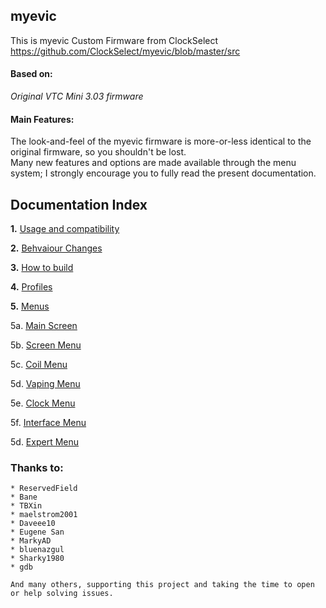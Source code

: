 ## **myevic**
This is myevic Custom Firmware from ClockSelect https://github.com/ClockSelect/myevic/blob/master/src

#### Based on:
*Original VTC Mini 3.03 firmware*

#### Main Features:
The look-and-feel of the myevic firmware is more-or-less identical to the original firmware, so you shouldn't be lost.  
Many new features and options are made available through the menu system; I strongly encourage you to fully read the present documentation.


## Documentation Index 
   __1.__ [Usage and compatibility](https://github.com/Dil3mm4/sur_myevic/blob/master/git_doc_en/usageandcompatibility_en.md)
   
   __2.__ [Behvaiour Changes](https://github.com/Dil3mm4/sur_myevic/blob/master/git_doc_en/behaviourchanges_en.md)
   
   __3.__ [How to build](https://github.com/Dil3mm4/sur_myevic/blob/master/git_doc_en/howtobuild_en.md)

   __4.__ [Profiles](https://github.com/Dil3mm4/sur_myevic/blob/master/git_doc_en/profiles_en.md)

   __5.__ [Menus](https://github.com/Dil3mm4/sur_myevic/blob/master/git_doc_en/menus_en.md)

 5a. [Main Screen](https://github.com/Dil3mm4/sur_myevic/blob/master/git_doc_en/mainscr_en.md)
     
   5b. [Screen Menu](https://github.com/Dil3mm4/sur_myevic/blob/master/git_doc_en/screen_en.md)

   5c. [Coil Menu](https://github.com/Dil3mm4/sur_myevic/blob/master/git_doc_en/coils_en.md)

   5d. [Vaping Menu](https://github.com/Dil3mm4/sur_myevic/blob/master/git_doc_en/vaping_en.md)

   5e. [Clock Menu](https://github.com/Dil3mm4/sur_myevic/blob/master/git_doc_en/clock_en.md)

   5f. [Interface Menu](https://github.com/Dil3mm4/sur_myevic/blob/master/git_doc_en/interface_en.md)
  
   5d. [Expert Menu](https://github.com/Dil3mm4/sur_myevic/blob/master/git_doc_en/expert_en.md)


### Thanks to:

    * ReservedField
    * Bane
    * TBXin
    * maelstrom2001
    * Daveee10
    * Eugene San
    * MarkyAD
    * bluenazgul
    * Sharky1980
    * gdb
    
    And many others, supporting this project and taking the time to open or help solving issues.
